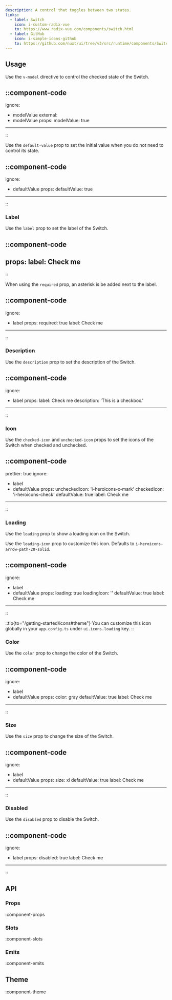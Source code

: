 ```yaml
---
description: A control that toggles between two states.
links:
  - label: Switch
    icon: i-custom-radix-vue
    to: https://www.radix-vue.com/components/switch.html
  - label: GitHub
    icon: i-simple-icons-github
    to: https://github.com/nuxt/ui/tree/v3/src/runtime/components/Switch.vue
---
```


## Usage

Use the `v-model` directive to control the checked state of the Switch.

::component-code
---
ignore:
  - modelValue
external:
  - modelValue
props:
  modelValue: true
---
::

Use the `default-value` prop to set the initial value when you do not need to control its state.

::component-code
---
ignore:
  - defaultValue
props:
  defaultValue: true
---
::

### Label

Use the `label` prop to set the label of the Switch.

::component-code
---
props:
  label: Check me
---
::

When using the `required` prop, an asterisk is be added next to the label.

::component-code
---
ignore:
  - label
props:
  required: true
  label: Check me
---
::

### Description

Use the `description` prop to set the description of the Switch.

::component-code
---
ignore:
  - label
props:
  label: Check me
  description: 'This is a checkbox.'
---
::

### Icon

Use the `checked-icon` and `unchecked-icon` props to set the icons of the Switch when checked and unchecked.

::component-code
---
prettier: true
ignore:
  - label
  - defaultValue
props:
  uncheckedIcon: 'i-heroicons-x-mark'
  checkedIcon: 'i-heroicons-check'
  defaultValue: true
  label: Check me
---
::

### Loading

Use the `loading` prop to show a loading icon on the Switch.

Use the `loading-icon` prop to customize this icon. Defaults to `i-heroicons-arrow-path-20-solid`.

::component-code
---
ignore:
  - label
  - defaultValue
props:
  loading: true
  loadingIcon: ''
  defaultValue: true
  label: Check me
---
::

::tip{to="/getting-started/icons#theme"}
You can customize this icon globally in your `app.config.ts` under `ui.icons.loading` key.
::

### Color

Use the `color` prop to change the color of the Switch.

::component-code
---
ignore:
  - label
  - defaultValue
props:
  color: gray
  defaultValue: true
  label: Check me
---
::

### Size

Use the `size` prop to change the size of the Switch.

::component-code
---
ignore:
  - label
  - defaultValue
props:
  size: xl
  defaultValue: true
  label: Check me
---
::

### Disabled

Use the `disabled` prop to disable the Switch.

::component-code
---
ignore:
  - label
props:
  disabled: true
  label: Check me
---
::

## API

### Props

:component-props

### Slots

:component-slots

### Emits

:component-emits

## Theme

:component-theme
